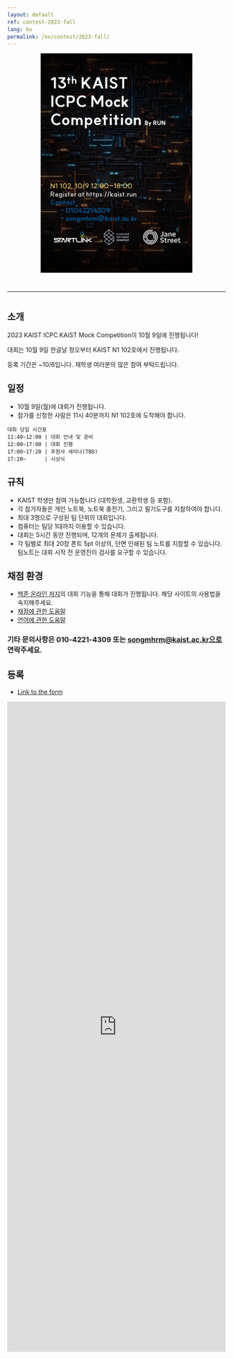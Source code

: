 ```yaml
---
layout: default
ref: contest-2023-fall
lang: ko
permalink: /ko/contest/2023-fall/
---
```


<div style="text-align: center">
	<img src="/contest/2023-fall/RUN2023FallPoster.PNG" alt="poster" style="width: 350px;"/>
</div>
<hr style="size: 20; margin-top: 40px; margin-bottom: 40px; border: solid; border-width: 0; border-bottom: 1px solid #e8e8e8;"/>

## 소개

2023 KAIST ICPC KAIST Mock Competition이 10월 9일에 진행됩니다!

대회는 10월 9일 한글날 정오부터 KAIST N1 102호에서 진행됩니다.

등록 기간은 ~10/6입니다. 재학생 여러분의 많은 참여 부탁드립니다.

## 일정

- 10월 9일(월)에 대회가 진행됩니다.
- 참가를 신청한 사람은 11시 40분까지 N1 102호에 도착해야 합니다.

```
대회 당일 시간표
11:40~12:00 | 대회 안내 및 준비
12:00~17:00 | 대회 진행
17:00~17:20 | 후원사 세미나(TBD)
17:20~      | 시상식
```

## 규칙

- KAIST 학생만 참여 가능합니다 (대학원생, 교환학생 등 포함).
- 각 참가자들은 개인 노트북, 노트북 충전기, 그리고 필기도구를 지참하여야 합니다.
- 최대 3명으로 구성된 팀 단위의 대회입니다.
- 컴퓨터는 팀당 1대까지 이용할 수 있습니다.
- 대회는 5시간 동안 진행되며, 12개의 문제가 출제됩니다.
- 각 팀별로 최대 20장 폰트 5pt 이상의, 단면 인쇄된 팀 노트를 지참할 수 있습니다. 팀노트는 대회 시작 전 운영진이 검사를 요구할 수 있습니다.

## 채점 환경

- [백준 온라인 저지](https://www.acmicpc.net/)의 대회 기능을 통해 대회가 진행됩니다. 해당 사이트의 사용법을 숙지해주세요.
- [채점에 관한 도움말](https://www.acmicpc.net/help/judge)
- [언어에 관한 도움말](https://www.acmicpc.net/help/language)

### 기타 문의사항은 010-4221-4309 또는 songmhrm@kaist.ac.kr으로 연락주세요.

## 등록

- [Link to the form](https://forms.gle/Z3pkK9dukfrPvaX5A)
<iframe src="https://forms.gle/Z3pkK9dukfrPvaX5A" frameborder="0" width="100%" height="1500px"></iframe>
